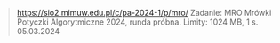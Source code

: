 > https://sio2.mimuw.edu.pl/c/pa-2024-1/p/mro/
>Zadanie: MRO
Mrówki
Potyczki Algorytmiczne 2024, runda próbna. Limity: 1024 MB, 1 s. 05.03.2024